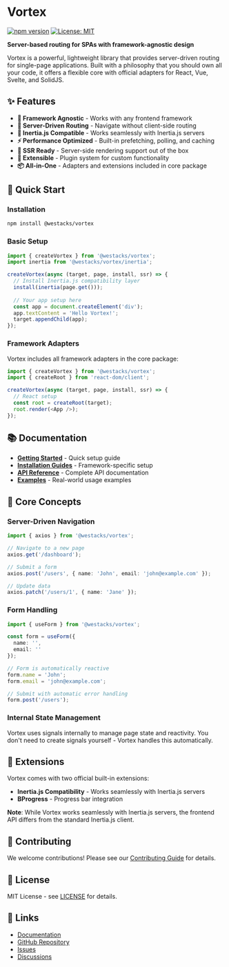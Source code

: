 # Vortex

[![npm version](https://badge.fury.io/js/%40westacks%2Fvortex.svg)](https://badge.fury.io/js/%40westacks%2Fvortex)
[![License: MIT](https://img.shields.io/badge/License-MIT-yellow.svg)](https://opensource.org/licenses/MIT)

**Server-based routing for SPAs with framework-agnostic design**

Vortex is a powerful, lightweight library that provides server-driven routing for single-page applications. Built with a philosophy that you should own all your code, it offers a flexible core with official adapters for React, Vue, Svelte, and SolidJS.

## ✨ Features

- **🚀 Framework Agnostic** - Works with any frontend framework
- **📡 Server-Driven Routing** - Navigate without client-side routing
- **🔄 Inertia.js Compatible** - Works seamlessly with Inertia.js servers
- **⚡ Performance Optimized** - Built-in prefetching, polling, and caching
- **🎯 SSR Ready** - Server-side rendering support out of the box
- **🔧 Extensible** - Plugin system for custom functionality
- **📦 All-in-One** - Adapters and extensions included in core package

## 🚀 Quick Start

### Installation

```bash
npm install @westacks/vortex
```

### Basic Setup

```ts
import { createVortex } from '@westacks/vortex';
import inertia from '@westacks/vortex/inertia';

createVortex(async (target, page, install, ssr) => {
  // Install Inertia.js compatibility layer
  install(inertia(page.get()));
  
  // Your app setup here
  const app = document.createElement('div');
  app.textContent = 'Hello Vortex!';
  target.appendChild(app);
});
```

### Framework Adapters

Vortex includes all framework adapters in the core package:

```ts
import { createVortex } from '@westacks/vortex';
import { createRoot } from 'react-dom/client';

createVortex(async (target, page, install, ssr) => {
  // React setup
  const root = createRoot(target);
  root.render(<App />);
});
```

## 📚 Documentation

- **[Getting Started](https://westacks.github.io/vortex/introduction)** - Quick setup guide
- **[Installation Guides](https://westacks.github.io/vortex/installation)** - Framework-specific setup
- **[API Reference](https://westacks.github.io/vortex/api)** - Complete API documentation
- **[Examples](https://westacks.github.io/vortex/examples)** - Real-world usage examples

## 🎯 Core Concepts

### Server-Driven Navigation

```ts
import { axios } from '@westacks/vortex';

// Navigate to a new page
axios.get('/dashboard');

// Submit a form
axios.post('/users', { name: 'John', email: 'john@example.com' });

// Update data
axios.patch('/users/1', { name: 'Jane' });
```

### Form Handling

```ts
import { useForm } from '@westacks/vortex';

const form = useForm({
  name: '',
  email: ''
});

// Form is automatically reactive
form.name = 'John';
form.email = 'john@example.com';

// Submit with automatic error handling
form.post('/users');
```

### Internal State Management

Vortex uses signals internally to manage page state and reactivity. You don't need to create signals yourself - Vortex handles this automatically.

## 🔌 Extensions

Vortex comes with two official built-in extensions:

- **Inertia.js Compatibility** - Works seamlessly with Inertia.js servers
- **BProgress** - Progress bar integration

**Note**: While Vortex works seamlessly with Inertia.js servers, the frontend API differs from the standard Inertia.js client.

## 🤝 Contributing

We welcome contributions! Please see our [Contributing Guide](CONTRIBUTING.md) for details.

## 📄 License

MIT License - see [LICENSE](LICENSE) for details.

## 🔗 Links

- [Documentation](https://westacks.github.io/vortex)
- [GitHub Repository](https://github.com/westacks/vortex)
- [Issues](https://github.com/westacks/vortex/issues)
- [Discussions](https://github.com/westacks/vortex/discussions)